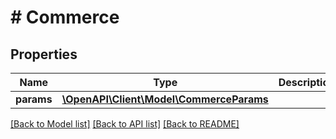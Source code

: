 # # Commerce

## Properties

Name | Type | Description | Notes
------------ | ------------- | ------------- | -------------
**params** | [**\OpenAPI\Client\Model\CommerceParams**](CommerceParams.md) |  | [optional]

[[Back to Model list]](../../README.md#models) [[Back to API list]](../../README.md#endpoints) [[Back to README]](../../README.md)
